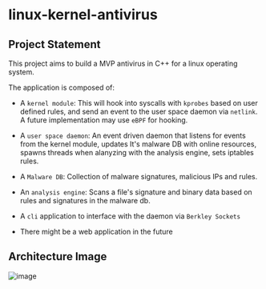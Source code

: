 # linux-kernel-antivirus

## Project Statement

This project aims to build a MVP antivirus in C++ for a linux operating system.

The application is composed of:

- A `kernel module`: This will hook into syscalls with `kprobes` based on user defined rules, and send an event to the user space daemon via `netlink`. A future implementation
may use `eBPF` for hooking.

- A `user space daemon`: An event driven daemon that listens for events from the kernel module, updates It's malware DB with online resources, spawns threads when alanyzing with the analysis engine, sets iptables rules.

- A `Malware DB`: Collection of malware signatures, malicious IPs and rules.

- An `analysis engine`: Scans a file's signature and binary data based on rules and
signatures in the malware db.

- A `cli` application to interface with the daemon via `Berkley Sockets`

- There might be a web application in the future

## Architecture Image

![image](https://github.com/user-attachments/assets/eb98d30b-05cf-4955-bc28-ce1c6c2ffe07)
